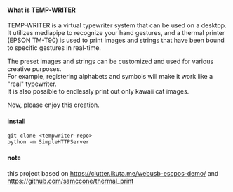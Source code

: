 #### What is TEMP-WRITER

TEMP-WRITER is a virtual typewriter system that can be used on a desktop.  
 It utilizes mediapipe to recognize your hand gestures, and a thermal printer (EPSON TM-T90) is used to print images and strings that have been bound to specific gestures in real-time.

The preset images and strings can be customized and used for various creative purposes.  
For example, registering alphabets and symbols will make it work like a "real" typewriter.  
It is also possible to endlessly print out only kawaii cat images.

Now, please enjoy this creation.

#### install

`git clone <tempwriter-repo>`  
`python -m SimpleHTTPServer`

#### note

this project based on https://clutter.ikuta.me/webusb-escpos-demo/ and https://github.com/samccone/thermal_print
